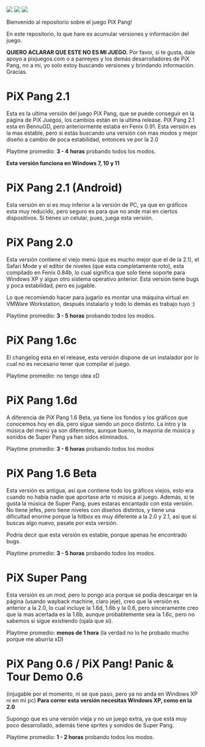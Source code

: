 ![](https://img.shields.io/github/downloads/tomiiiiiiiii/pixpang/total) ![](https://img.shields.io/github/last-commit/tomiiiiiiiii/pixpang) ![](https://img.shields.io/github/release-date/tomiiiiiiiii/pixpang)

Bienvenido al repositorio sobre el juego PiX Pang!

En este repositorio, lo que hare es acumular versiones y información del juego.

**QUIERO ACLARAR QUE ESTE NO ES MI JUEGO.** Por favor, si te gusta, dale apoyo a pixjuegos.com o a panreyes y los demás desarrolladores de PiX Pang, no a mi, yo solo estoy buscando versiones y brindando información. Gracias.


# PiX Pang 2.1
Esta es la ultima versión del juego PiX Pang, que se puede conseguir en la página de PiX Juegos, los cambios están en la ultima release.
PiX Pang 2.1 esta en BennuGD, pero anteriormente estaba en Fenix 0.91. Esta versión es la mas estable, pero si estás buscando una versión con mas modos y mejor diseño a cambio de poca estabilidad, entonces ve por la 2.0

Playtime promedio: **3 - 4 horas** probando todos los modos.

**Esta versión funciona en Windows 7, 10 y 11**

# PiX Pang 2.1 (Android)

Esta versión en si es muy inferior a la versión de PC, ya que en gráficos esta muy reducido, pero seguro es para que no ande mal en ciertos dispositivos.
Si tienes un celular, pues, juega esta versión.

# PiX Pang 2.0
Esta versión contiene el viejo menú (que es mucho mejor que el de la 2.1), el Safari Mode y el editor de niveles (que esta completamente roto), esta compilado en Fenix 0.84b, lo cual significa que solo tiene soporte para Windows XP y algun otro sistema operativo anterior. Esta versión tiene bugs y poca estabilidad, pero es jugable.

Lo que recomiendo hacer para jugarlo es montar una máquina virtual en VMWare Workstation, después instalarlo y todo lo demás es trabajo tuyo :)

Playtime promedio: **3 - 5 horas** probando todos los modos.

# PiX Pang 1.6c
El changelog esta en el release, esta versión dispone de un instalador por lo cual no es necesario tener que compilar el juego.

Playtime promedio: no tengo idea xD

# PiX Pang 1.6d
A diferencia de PiX Pang 1.6 Beta, ya tiene los fondos y los gráficos que conocemos hoy en día, pero sigue siendo un poco distinto.
La intro y la música del menú ya son diferentes, aunque bueno, la mayoria de música y sonidos de Super Pang ya han sidos eliminados.

Playtime promedio: **3 - 6 horas** probando todos los modos

# PiX Pang 1.6 Beta
Esta versión es antigua, así que contiene todo los gráficos viejos, esto era cuando no había nadie que aportase arte ni música al juego.
Además, si te gusta la música de Super Pang, pues estaras encantado con esta versión.
No tiene jefes, pero tiene niveles con diseños distintos, y tiene una dificultad enorme porque la hitbox es muy diferente a la 2.0 y 2.1, así que si buscas algo nuevo, pasate por esta versión.

Podría decir que esta versión es estable, porque apenas he encontrado bugs.

Playtime promedio: **3 - 5 horas** probando todos los modos.

# PiX Super Pang
Esta versión es un mod, pero lo pongo aca porque se podía descargar en la página (usando wayback machine, claro jeje), creo que la versión es anterior a la 2.0, lo cual incluye la 1.6d, 1.6b y la 0.6, pero sinceramente creo que la mas acertada es la 1.6b, aunque probablemente sea la 1.6c, pero no sabemos si sigue existiendo (ojala que si).

Playtime promedio: **menos de 1 hora** (la verdad no lo he probado mucho porque me aburria xD)


# PiX Pang 0.6 / PiX Pang! Panic & Tour Demo 0.6
(injugable por el momento, ni se que paso, pero ya no anda en Windows XP ni en mi pc)
**Para correr esta versión necesitas Windows XP, como en la 2.0**

Supongo que es una versión vieja y no un juego extra, ya que está muy poco desarrollado, además tiene sprites y sonidos de Super Pang.

Playtime promedio: **1 - 2 horas** probando todos los modos.
